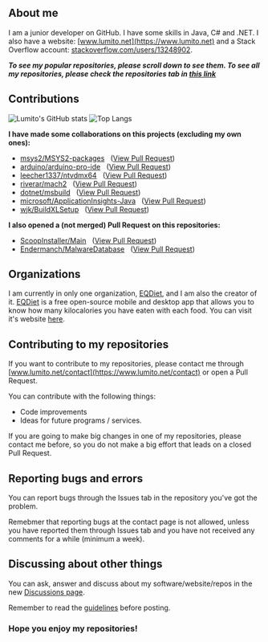 ## About me
I am a junior developer on GitHub. I have some skills in Java, C# and .NET. I also have a website: [www.lumito.net](https://www.lumito.net) and a Stack Overflow account: [stackoverflow.com/users/13248902](https://stackoverflow.com/users/13248902).

***To see my popular repositories, please scroll down to see them. To see all my repositories, please check the repositories tab in [this link](https://github.com/LumitoLuma?tab=repositories)***

## Contributions
![Lumito's GitHub stats](https://github-readme-stats.lumito.vercel.app/api?username=LumitoLuma&show_icons=true&theme=radical&bg_color=30,e96443,904e95&title_color=fff&text_color=fff) ![Top Langs](https://github-readme-stats.lumito.vercel.app/api/top-langs/?username=LumitoLuma&layout=compact&theme=radical&bg_color=30,e96443,904e95&title_color=fff&text_color=fff)

**I have made some collaborations on this projects (excluding my own ones):**

-   [msys2/MSYS2-packages](https://github.com/msys2/MSYS2-packages) &nbsp; ([View Pull Request](https://github.com/msys2/MSYS2-packages/pull/2247))
-   [arduino/arduino-pro-ide](https://github.com/arduino/arduino-pro-ide) &nbsp; ([View Pull Request](https://github.com/arduino/arduino-pro-ide/pull/353))
-   [leecher1337/ntvdmx64](https://github.com/leecher1337/ntvdmx64) &nbsp; ([View Pull Request](https://github.com/leecher1337/ntvdmx64/pull/102))
-   [riverar/mach2](https://github.com/riverar/mach2) &nbsp; ([View Pull Request](https://github.com/riverar/mach2/pull/23))
-   [dotnet/msbuild](https://github.com/dotnet/msbuild) &nbsp; ([View Pull Request](https://github.com/dotnet/msbuild/pull/5522))
-   [microsoft/ApplicationInsights-Java](https://github.com/microsoft/ApplicationInsights-Java) &nbsp; ([View Pull Request](https://github.com/microsoft/ApplicationInsights-Java/pull/1280))
-   [wjk/BuildXLSetup](https://github.com/wjk/BuildXLSetup) &nbsp; ([View Pull Request](https://github.com/wjk/BuildXLSetup/pull/1))

**I also opened a (not merged) Pull Request on this repositories:**

-   [ScoopInstaller/Main](https://github.com/ScoopInstaller/Main) &nbsp; ([View Pull Request](https://github.com/ScoopInstaller/Main/pull/1576))
-   [Endermanch/MalwareDatabase](https://github.com/Endermanch/MalwareDatabase) &nbsp; ([View Pull Request](https://github.com/Endermanch/MalwareDatabase/pull/75))

## Organizations
I am currently in only one organization, [EQDiet](https://github.com/EQDiet), and I am also the creator of it. [EQDiet](https://github.com/EQDiet) is a free open-source mobile and desktop app that allows you to know how many kilocalories you have eaten with each food. You can visit it's website [here](https://eqdiet.weebly.com).

## Contributing to my repositories
If you want to contribute to my repositories, please contact me through [www.lumito.net/contact](https://www.lumito.net/contact) or open a Pull Request.

You can contribute with the following things:

-   Code improvements
-   Ideas for future programs / services.

If you are going to make big changes in one of my repositories, please contact me before, so you do not make a big effort that leads on a closed Pull Request.

## Reporting bugs and errors
You can report bugs through the Issues tab in the repository you've got the problem.

Remebmer that reporting bugs at the contact page is not allowed, unless you have reported them through Issues tab and you have not received any comments for a while (minimum a week).

## Discussing about other things
You can ask, answer and discuss about my software/website/repos in the new [Discussions page](https://github.com/LumitoLuma/LumitoLuma/discussions).

Remember to read the [guidelines](https://github.com/LumitoLuma/LumitoLuma/discussions/1) before posting.

### Hope you enjoy my repositories!

<!--
**LumitoLuma/LumitoLuma** is a ✨ _special_ ✨ repository because its `README.md` (this file) appears on your GitHub profile.

Here are some ideas to get you started:

- 🔭 I’m currently working on ...
- 🌱 I’m currently learning ...
- 👯 I’m looking to collaborate on ...
- 🤔 I’m looking for help with ...
- 💬 Ask me about ...
- 📫 How to reach me: ...
- 😄 Pronouns: ...
- ⚡ Fun fact: ...
-->
